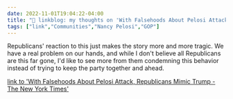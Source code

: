 ```yaml
---
date: 2022-11-01T19:04:22-04:00
title: "🔗 linkblog: my thoughts on 'With Falsehoods About Pelosi Attack, Republicans Mimic Trump - The New York Times'"
tags: ["link","Communities","Nancy Pelosi","GOP"]
---
```

Republicans' reaction to this just makes the story more and more tragic. We have a real problem on our hands, and while I don't believe all Republicans are this far gone, I'd like to see more from them condemning this behavior instead of trying to keep the party together and ahead.
 

[link to 'With Falsehoods About Pelosi Attack, Republicans Mimic Trump - The New York Times'](https://www.nytimes.com/2022/11/01/us/politics/pelosi-attack-republicans-trump.html)

